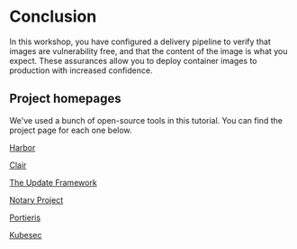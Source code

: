 # Conclusion

In this workshop, you have configured a delivery pipeline to verify that images are vulnerability free, and that the content of the image is what you expect. These assurances allow you to deploy container images to production with increased confidence.

## Project homepages

We've used a bunch of open-source tools in this tutorial. You can find the project page for each one below.

[Harbor](https://goharbor.io/)

[Clair](https://github.com/coreos/clair/)

[The Update Framework](https://theupdateframework.github.io/)

[Notary Project](https://github.com/theupdateframework/notary)

[Portieris](https://github.com/ibm/portieris)

[Kubesec](https://kubesec.io/)
